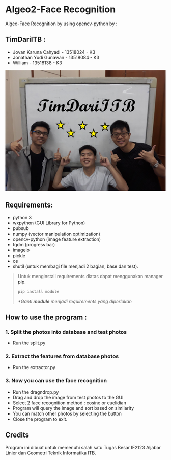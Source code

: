 # Algeo2-Face Recognition
Algeo-Face Recognition by using opencv-python
by : 
## TimDariITB :
- Jovan Karuna Cahyadi  - 13518024 - K3
- Jonathan Yudi Gunawan - 13518084 - K3
- William               - 13518138 - K3 

![Image of Us](https://github.com/JovanKaruna/Algeo2-Face/blob/master/src/FotoCover.jpg)
## Requirements:
- python 3
- wxpython (GUI Library for Python)
- pubsub
- numpy (vector manipulation optimization)
- opencv-python (image feature extraction)
- tqdm (progress bar)
- imageio 
- pickle
- os
- shutil (untuk membagi file menjadi 2 bagian, base dan test).

> Untuk menginstall requirements diatas dapat menggunakan manager [pip](https://pip.pypa.io/en/stable/).
> ```bash
> pip install module
> ```
> <em>*Ganti <strong>module</strong> menjadi requirements yang diperlukan</em> 

## How to use the program :
### 1. Split the photos into database and test photos
- Run the split.py
### 2. Extract the features from database photos
- Run the extractor.py
### 3. Now you can use the face recognition
- Run the dragndrop.py 
- Drag and drop the image from test photos to the GUI
- Select 2 face recognition method : cosine or euclidian
- Program will query the image and sort based on similarity
- You can match other photos by selecting the button
- Close the program to exit.

## Credits
Program ini dibuat untuk memenuhi salah satu Tugas Besar IF2123 Aljabar Linier dan Geometri Teknik Informatika ITB. 

